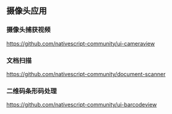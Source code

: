 ## 摄像头应用

### 摄像头捕获视频
https://github.com/nativescript-community/ui-cameraview

### 文档扫描
https://github.com/nativescript-community/document-scanner

### 二维码条形码处理

https://github.com/nativescript-community/ui-barcodeview